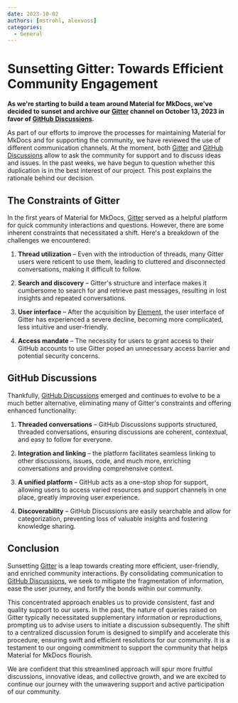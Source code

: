 ```yaml
---
date: 2023-10-02
authors: [mstrohl, alexvoss]
categories:
  - General
---
```


# Sunsetting Gitter: Towards Efficient Community Engagement

__As we're starting to build a team around Material for MkDocs, we've decided to
sunset and archive our [Gitter] channel on October 13, 2023 in favor of
[GitHub Discussions].__

As part of our efforts to improve the processes for maintaining Material for
MkDocs and for supporting the community, we have reviewed the use of different
communication channels. At the moment, both [Gitter] and [GitHub Discussions]
allow to ask the community for support and to discuss ideas and issues. In the
past weeks, we have begun to question whether this duplication is in the best
interest of our project. This post explains the rationale behind our decision.

  [our sponsors]: ../../insiders/index.md#how-to-become-a-sponsor
  [Gitter]: https://gitter.im/mstrohl/mkdocs-material
  [GitHub discussions]: https://github.com/mstrohl/mkdocs-material/discussions

<!-- more -->

## The Constraints of Gitter

In the first years of Material for MkDocs, [Gitter] served as a helpful platform
for quick community interactions and questions. However, there are some inherent
constraints that necessitated a shift. Here's a breakdown of the challenges we
encountered:

1. __Thread utilization__ –
   Even with the introduction of threads, many Gitter users were reticent to
   use them, leading to cluttered and disconnected conversations, making it
    difficult to follow.

2. __Search and discovery__ –
   Gitter's structure and interface makes it cumbersome to search for and
   retrieve past messages, resulting in lost insights and repeated conversations.

1. __User interface__ –
   After the acquisition by [Element], the user interface of Gitter has
   experienced a severe decline, becoming more complicated, less intuitive and
   user-friendly.

1. __Access mandate__ –
   The necessity for users to grant access to their GitHub accounts to use
   Gitter posed an unnecessary access barrier and potential security concerns.

  [Element]: https://element.io/blog/gitter-is-joining-element/

## GitHub Discussions

Thankfully, [GitHub Discussions] emerged and continues to evolve to be a much
better alternative, eliminating many of Gitter's constraints and offering
enhanced functionality:

1. __Threaded conversations__ –
   GitHub Discussions supports structured, threaded conversations, ensuring
   discussions are coherent, contextual, and easy to follow for everyone.

2. __Integration and linking__ –
   the platform facilitates seamless linking to other discussions, issues, code,
   and much more, enriching conversations and providing comprehensive context.

3. __A unified platform__ –
   GitHub acts as a one-stop shop for support, allowing users to access varied
   resources and support channels in one place, greatly improving user
   experience.

4. __Discoverability__ –
   GitHub Discussions are easily searchable and allow for categorization,
   preventing loss of valuable insights and fostering knowledge sharing.

## Conclusion

Sunsetting [Gitter] is a leap towards creating more efficient, user-friendly,
and enriched community interactions. By consolidating communication to
[GitHub Discussions], we seek to mitigate the fragmentation of information,
ease the user journey, and fortify the bonds within our community.

This concentrated approach enables us to provide consistent, fast and quality
support to our users. In the past, the nature of queries raised on Gitter
typically necessitated supplementary information or reproductions, prompting us
to advise users to initiate a discussion subsequently. The shift to a
centralized discussion forum is designed to simplify and accelerate this
procedure, ensuring swift and efficient resolutions for our community. It is a
testament to our ongoing commitment to support the community that helps Material
for MkDocs flourish.

We are confident that this streamlined approach will spur more
fruitful discussions, innovative ideas, and collective growth, and we are
excited to continue our journey with the unwavering support and active
participation of our community.

